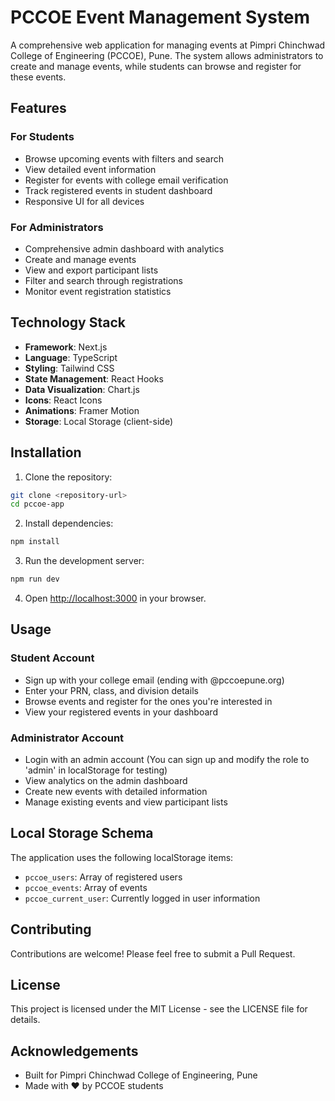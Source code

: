 # PCCOE Event Management System

A comprehensive web application for managing events at Pimpri Chinchwad College of Engineering (PCCOE), Pune. The system allows administrators to create and manage events, while students can browse and register for these events.

## Features

### For Students
- Browse upcoming events with filters and search
- View detailed event information
- Register for events with college email verification
- Track registered events in student dashboard
- Responsive UI for all devices

### For Administrators
- Comprehensive admin dashboard with analytics
- Create and manage events
- View and export participant lists
- Filter and search through registrations
- Monitor event registration statistics

## Technology Stack

- **Framework**: Next.js
- **Language**: TypeScript
- **Styling**: Tailwind CSS
- **State Management**: React Hooks
- **Data Visualization**: Chart.js
- **Icons**: React Icons
- **Animations**: Framer Motion
- **Storage**: Local Storage (client-side)

## Installation

1. Clone the repository:
```bash
git clone <repository-url>
cd pccoe-app
```

2. Install dependencies:
```bash
npm install
```

3. Run the development server:
```bash
npm run dev
```

4. Open [http://localhost:3000](http://localhost:3000) in your browser.

## Usage

### Student Account
- Sign up with your college email (ending with @pccoepune.org)
- Enter your PRN, class, and division details
- Browse events and register for the ones you're interested in
- View your registered events in your dashboard

### Administrator Account
- Login with an admin account (You can sign up and modify the role to 'admin' in localStorage for testing)
- View analytics on the admin dashboard
- Create new events with detailed information
- Manage existing events and view participant lists

## Local Storage Schema

The application uses the following localStorage items:
- `pccoe_users`: Array of registered users
- `pccoe_events`: Array of events
- `pccoe_current_user`: Currently logged in user information

## Contributing

Contributions are welcome! Please feel free to submit a Pull Request.

## License

This project is licensed under the MIT License - see the LICENSE file for details.

## Acknowledgements

- Built for Pimpri Chinchwad College of Engineering, Pune
- Made with ❤️ by PCCOE students 